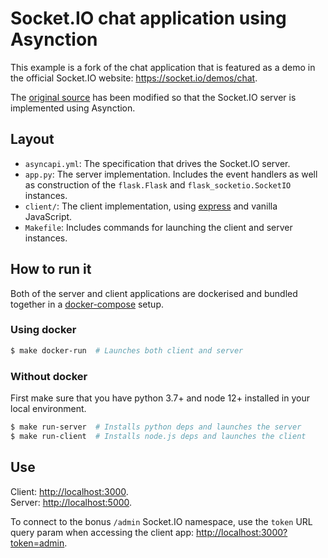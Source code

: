 # Socket.IO chat application using Asynction

This example is a fork of the chat application that is featured as a demo in the official Socket.IO website: <https://socket.io/demos/chat>.

The [original source](https://github.com/socketio/socket.io/tree/master/examples/chat) has been modified so that the Socket.IO server is implemented using Asynction.

## Layout

- `asyncapi.yml`: The specification that drives the Socket.IO server.
- `app.py`: The server implementation. Includes the event handlers as well as construction of the `flask.Flask` and `flask_socketio.SocketIO` instances.
- `client/`: The client implementation, using [express](https://expressjs.com/) and vanilla JavaScript.
- `Makefile`: Includes commands for launching the client and server instances.

## How to run it

Both of the server and client applications are dockerised and bundled together in a [docker-compose](https://docs.docker.com/compose/) setup.

### Using docker

```bash
$ make docker-run  # Launches both client and server
```

### Without docker

First make sure that you have python 3.7+ and node 12+ installed in your local environment.

```bash
$ make run-server  # Installs python deps and launches the server
$ make run-client  # Installs node.js deps and launches the client
```

## Use

Client: <http://localhost:3000>.  
Server: <http://localhost:5000>.

To connect to the bonus `/admin` Socket.IO namespace, use the `token` URL query param when accessing the client app: <http://localhost:3000?token=admin>.
